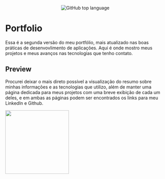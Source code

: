 <p display="inline" align="center">
  <img alt="GitHub top language" src="https://img.shields.io/github/languages/top/christian-prants/My-Portfolio?color=green&style=flat-square">
</p>

# Portfolio

Essa é a segunda versão do meu portfólio, mais atualizado nas boas práticas de desenvovlimento de aplicações. Aqui é onde mostro meus projetos e meus avanços nas tecnologias que tenho contato.

## Preview

Procurei deixar o mais direto possível a visualização do resumo sobre minhas informações e as tecnologias que utilizo, além de manter uma página dedicada para meus projetos com uma breve exibição de cada um deles, e em ambas as páginas podem ser encontrados os links para meu LinkedIn e Github.

<img src="src/assets/gifs/portfolio.gif" height=200 />
